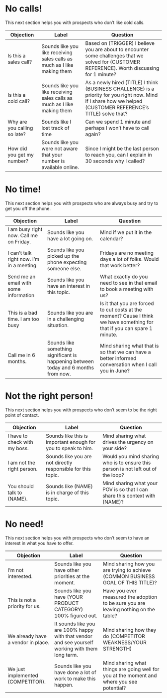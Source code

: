 # No calls!

This next section helps you with prospects who don’t like cold calls.

| Objection                    | Label                                                                    | Question                                                                                                                                                      |
| ---------------------------- | ------------------------------------------------------------------------ | ------------------------------------------------------------------------------------------------------------------------------------------------------------- |
| Is this a sales call?        | Sounds like you like receiving sales calls as much as I like making them | Based on (TRIGGER) I believe you are about to encounter some challenges that we solved for (CUSTOMER REFERENCE). Worth discussing for 1 minute?               |
| Is this a cold call?         | Sounds like you like receiving sales calls as much as I like making them | As a newly hired (TITLE) I think (BUSINESS CHALLENGE) is a priority for you right now. Mind if I share how we helped (CUSTOMER REFERENCE’s TITLE) solve that? |
| Why are you calling so late? | Sounds like I lost track of time                                         | Can we spend 1 minute and perhaps I won’t have to call again?                                                                                                 |
| How did you get my number?   | Sounds like you were not aware that your number is available online.     | Since I might be the last person to reach you, can I explain in 30 seconds why I called?                                                                      |

# No time!

This next section helps you with prospects who are always busy and try to get you off the phone.

| Objection                                | Label                                                                               | Question                                                                                                                  |
| ---------------------------------------- | ----------------------------------------------------------------------------------- | ------------------------------------------------------------------------------------------------------------------------- |
| I am busy right now. Call me on Friday.  | Sounds like you have a lot going on.                                                | Mind if we put it in the calendar?                                                                                        |
| I can’t talk right now. I’m in a meeting | Sounds like you picked up the phone expecting someone else.                         | Fridays are no meeting days a lot of folks. Would that work better?                                                       |
| Send me an email with some information   | Sounds like you have an interest in this topic.                                     | What exactly do you need to see in that email to book a meeting with us?                                                  |
| This is a bad time. I am too busy        | Sounds like you are in a challenging situation.                                     | Is it that you are forced to cut costs at the moment? Cause I think we have something for that if you can spare 1 minute. |
| Call me in 6 months.                     | Sounds like something significant is happening between today and 6 months from now. | Mind sharing what that is so that we can have a better informed conversation when I call you in June?                     |

# Not the right person!

This next section helps you with prospects who don’t seem to be the right point of contact.

| Objection                     | Label                                                         | Question                                                                         |
| ----------------------------- | ------------------------------------------------------------- | -------------------------------------------------------------------------------- |
| I have to check with my boss. | Sounds like this is important enough for you to speak to him. | Mind sharing what drives the urgency on your side?                               |
| I am not the right person.    | Sounds like you are not directly responsible for this topic.  | Would you mind sharing who is to ensure this person is not left out of the loop? |
| You should talk to (NAME).    | Sounds like (NAME) is in charge of this topic.                | Mind sharing what your POV is so that I can share this context with (NAME)?      |

# No need!

This next section helps you with prospects who don’t seem to have an interest in what you have to offer.

| Objection                          | Label                                                                                            | Question                                                                                   |
| ---------------------------------- | ------------------------------------------------------------------------------------------------ | ------------------------------------------------------------------------------------------ |
| I’m not interested.                | Sounds like you have other priorities at the moment.                                             | Mind sharing how you are trying to achieve (COMMON BUSINESS GOAL OF THIS TITLE)?           |
| This is not a priority for us.     | Sounds like you have (YOUR PRODUCT CATEGORY) 100% figured out.                                   | Have you ever measured the adoption to be sure you are leaving nothing on the table?       |
| We already have a vendor in place. | It sounds like you are 100% happy with that vendor and see yourself working with them long term. | Mind sharing how they do (COMPETITOR WEAKNESS/YOUR STRENGTH)                               |
| We just implemented (COMPETITOR).  | Sounds like you have done a lot of work to make this happen.                                     | Mind sharing what things are going well for you at the moment and where you see potential? |
